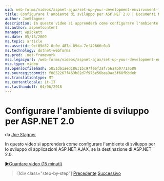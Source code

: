 ```yaml
---
uid: web-forms/videos/aspnet-ajax/set-up-your-development-environment-for-aspnet-20
title: Configurare l'ambiente di sviluppo per ASP.NET 2.0 | Documenti Microsoft
author: JoeStagner
description: In questo video si apprenderà come configurare l'ambiente di sviluppo per lo sviluppo di applicazioni ASP.NET AJAX, se la destinazione di ASP.NET 2.0.
ms.author: aspnetcontent
manager: wpickett
ms.date: 05/13/2009
ms.topic: article
ms.assetid: 9cf05d32-6c0e-487a-89da-7ef42666c0a3
ms.technology: dotnet-webforms
ms.prod: .net-framework
msc.legacyurl: /web-forms/videos/aspnet-ajax/set-up-your-development-environment-for-aspnet-20
msc.type: video
ms.openlocfilehash: 5851da1aed18631bc97fe6f3af756aab0771a688
ms.sourcegitcommit: f8852267f463b62d7f975e56bea9aa3f68fbbdeb
ms.translationtype: MT
ms.contentlocale: it-IT
ms.lasthandoff: 04/06/2018
---
```

<a name="set-up-your-development-environment-for-aspnet-20"></a>Configurare l'ambiente di sviluppo per ASP.NET 2.0
====================
da [Joe Stagner](https://github.com/JoeStagner)

In questo video si apprenderà come configurare l'ambiente di sviluppo per lo sviluppo di applicazioni ASP.NET AJAX, se la destinazione di ASP.NET 2.0.

[&#9654;Guardare video (15 minuti)](https://channel9.msdn.com/Blogs/ASP-NET-Site-Videos/set-up-your-development-environment-for-aspnet-20)

> [!div class="step-by-step"]
> [Precedente](set-up-your-development-environment-for-aspnet-35.md)
> [Successivo](how-do-i-customize-error-handling-for-the-aspnet-ajax-updatepanel.md)

